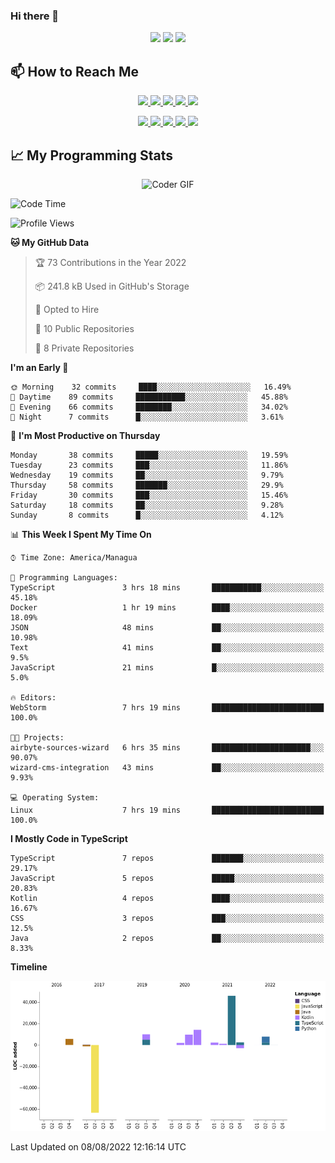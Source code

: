 ### Hi there 👋

<!--
**DevKenny/DevKenny** is a ✨ _special_ ✨ repository because its `README.md` (this file) appears on your GitHub profile.

Here are some ideas to get you started:

- 🔭 I’m currently working on ...
- 🌱 I’m currently learning ...
- 👯 I’m looking to collaborate on ...
- 🤔 I’m looking for help with ...
- 💬 Ask me about ...
- 📫 How to reach me: ...
- 😄 Pronouns: ...
- ⚡ Fun fact: ...
-->

<p align = "center">
  <img src="https://github-readme-stats.vercel.app/api?username=DevKenny&count_private=true&show_icons=true&theme=graywhite&line_height=30&hide_border=true">
  <img src="https://github-readme-stats.vercel.app/api/top-langs/?username=DevKenny&hide=html,css&theme=graywhite&hide_border=true">
  <img src="https://github-profile-summary-cards.vercel.app/api/cards/profile-details?username=DevKenny&theme=vue">
</p>

## 📫 How to Reach Me

<p align="center">
 <a href="https://devkenny.github.io">
  <img src="https://img.shields.io/badge/DevKenny-%23206A5D.svg?&style=for-the-badge&logo=jquery&logoColor=white" />
 </a>

 <a href="https://www.linkedin.com/in/hreal92">
  <img src="https://img.shields.io/badge/connect-%230077B5.svg?&style=for-the-badge&logo=linkedin&logoColor=white" />
 </a>

 <a href="https://join.skype.com/invite/IQ6gVADlpBSM">
  <img src="https://img.shields.io/badge/chat-%2300AFF0.svg?&style=for-the-badge&logo=skype&logoColor=white" />
 </a>

 <a href="mailto:realherrold@gmail.com">
  <img src="https://img.shields.io/badge/email-%23C14438.svg?&style=for-the-badge&logo=Gmail&logoColor=white" />
 </a>

 <a href="https://wa.me/50589517503">
  <img src="https://img.shields.io/badge/Whatsapp-%2300BFA5.svg?&style=for-the-badge&logo=Whatsapp&logoColor=white" />
 </a>
</p>

<p align="center">
  <a href="#">
    <img src="https://badges.pufler.dev/visits/DevKenny/DevKenny?style=flat-square&color=green&logo=github">
  </a>
  <a href="#">
    <img src="https://badges.pufler.dev/years/DevKenny?style=flat-square&color=green&logo=github">
  </a>
  <a href="#">
    <img src="https://badges.pufler.dev/repos/DevKenny?style=flat-square&color=green&logo=github">
  </a>
  <a href="#">
    <img src="https://badges.pufler.dev/gists/DevKenny?style=flat-square&color=green&logo=github">
  </a>
  <a href="#">
    <img src="https://badges.pufler.dev/commits/monthly/DevKenny?style=flat-square&color=green&logo=github">
  </a>
</p>

## 📈 My Programming Stats

<p align="center">
 <img src="https://www.mygo.ge/uploads/blog/1584023795.jpg" alt="Coder GIF" style="max-width:500px">
</p>

<!--START_SECTION:waka-->
![Code Time](http://img.shields.io/badge/Code%20Time-4%2C113%20hrs%2054%20mins-blue)

![Profile Views](http://img.shields.io/badge/Profile%20Views-0-blue)

**🐱 My GitHub Data** 

> 🏆 73 Contributions in the Year 2022
 > 
> 📦 241.8 kB Used in GitHub's Storage 
 > 
> 💼 Opted to Hire
 > 
> 📜 10 Public Repositories 
 > 
> 🔑 8 Private Repositories  
 > 
**I'm an Early 🐤** 

```text
🌞 Morning    32 commits     ████░░░░░░░░░░░░░░░░░░░░░   16.49% 
🌆 Daytime    89 commits     ███████████░░░░░░░░░░░░░░   45.88% 
🌃 Evening    66 commits     ████████░░░░░░░░░░░░░░░░░   34.02% 
🌙 Night      7 commits      █░░░░░░░░░░░░░░░░░░░░░░░░   3.61%

```
📅 **I'm Most Productive on Thursday** 

```text
Monday       38 commits     █████░░░░░░░░░░░░░░░░░░░░   19.59% 
Tuesday      23 commits     ███░░░░░░░░░░░░░░░░░░░░░░   11.86% 
Wednesday    19 commits     ██░░░░░░░░░░░░░░░░░░░░░░░   9.79% 
Thursday     58 commits     ███████░░░░░░░░░░░░░░░░░░   29.9% 
Friday       30 commits     ███░░░░░░░░░░░░░░░░░░░░░░   15.46% 
Saturday     18 commits     ██░░░░░░░░░░░░░░░░░░░░░░░   9.28% 
Sunday       8 commits      █░░░░░░░░░░░░░░░░░░░░░░░░   4.12%

```


📊 **This Week I Spent My Time On** 

```text
⌚︎ Time Zone: America/Managua

💬 Programming Languages: 
TypeScript               3 hrs 18 mins       ███████████░░░░░░░░░░░░░░   45.18% 
Docker                   1 hr 19 mins        ████░░░░░░░░░░░░░░░░░░░░░   18.09% 
JSON                     48 mins             ██░░░░░░░░░░░░░░░░░░░░░░░   10.98% 
Text                     41 mins             ██░░░░░░░░░░░░░░░░░░░░░░░   9.5% 
JavaScript               21 mins             █░░░░░░░░░░░░░░░░░░░░░░░░   5.0%

🔥 Editors: 
WebStorm                 7 hrs 19 mins       █████████████████████████   100.0%

🐱‍💻 Projects: 
airbyte-sources-wizard   6 hrs 35 mins       ██████████████████████░░░   90.07% 
wizard-cms-integration   43 mins             ██░░░░░░░░░░░░░░░░░░░░░░░   9.93%

💻 Operating System: 
Linux                    7 hrs 19 mins       █████████████████████████   100.0%

```

**I Mostly Code in TypeScript** 

```text
TypeScript               7 repos             ███████░░░░░░░░░░░░░░░░░░   29.17% 
JavaScript               5 repos             █████░░░░░░░░░░░░░░░░░░░░   20.83% 
Kotlin                   4 repos             ████░░░░░░░░░░░░░░░░░░░░░   16.67% 
CSS                      3 repos             ███░░░░░░░░░░░░░░░░░░░░░░   12.5% 
Java                     2 repos             ██░░░░░░░░░░░░░░░░░░░░░░░   8.33%

```


**Timeline**

![Chart not found](https://raw.githubusercontent.com/DevKenny/DevKenny/main/charts/bar_graph.png) 


 Last Updated on 08/08/2022 12:16:14 UTC
<!--END_SECTION:waka-->
